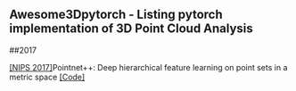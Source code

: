 ## Awesome3Dpytorch - Listing pytorch implementation of 3D Point Cloud Analysis


##2017

[[NIPS 2017]](https://proceedings.neurips.cc/paper/2017/file/d8bf84be3800d12f74d8b05e9b89836f-Paper.pdf)Pointnet++: Deep hierarchical feature learning on point sets in a metric space [[Code]](https://github.com/erikwijmans/Pointnet2_PyTorch)
